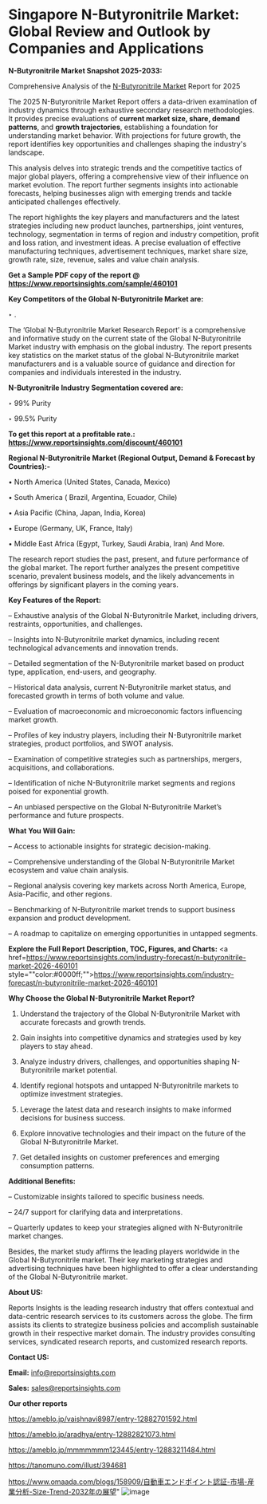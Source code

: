 # Singapore N-Butyronitrile Market: Global Review and Outlook by Companies and Applications

<strong>N-Butyronitrile Market Snapshot 2025-2033:</strong>

Comprehensive Analysis of the <a href=https://www.reportsinsights.com/sample/460101>N-Butyronitrile Market</a> Report for 2025

The 2025 N-Butyronitrile Market Report offers a data-driven examination of industry dynamics through exhaustive secondary research methodologies. It provides precise evaluations of <strong>current market size, share, demand patterns</strong>, and <strong>growth trajectories</strong>, establishing a foundation for understanding market behavior. With projections for future growth, the report identifies key opportunities and challenges shaping the industry's landscape.

This analysis delves into strategic trends and the competitive tactics of major global players, offering a comprehensive view of their influence on market evolution. The report further segments insights into actionable forecasts, helping businesses align with emerging trends and tackle anticipated challenges effectively.

The report highlights the key players and manufacturers and the latest strategies including new product launches, partnerships, joint ventures, technology, segmentation in terms of region and industry competition, profit and loss ration, and investment ideas. A precise evaluation of effective manufacturing techniques, advertisement techniques, market share size, growth rate, size, revenue, sales and value chain analysis.

<strong>Get a Sample PDF copy of the report @ <a href=https://www.reportsinsights.com/sample/460101 style=color:#0000ff;>https://www.reportsinsights.com/sample/460101</a></strong>

<strong>Key Competitors of the Global N-Butyronitrile Market are:</strong>

‣ .

The ‘Global N-Butyronitrile Market Research Report’ is a comprehensive and informative study on the current state of the Global N-Butyronitrile Market industry with emphasis on the global industry. The report presents key statistics on the market status of the global N-Butyronitrile market manufacturers and is a valuable source of guidance and direction for companies and individuals interested in the industry.

<strong>N-Butyronitrile Industry Segmentation covered are:</strong>

‣ 99% Purity

‣ 99.5% Purity

<strong>To get this report at a profitable rate.: <a href=https://www.reportsinsights.com/discount/460101 style=color:#0000ff;>https://www.reportsinsights.com/discount/460101</a></strong>

<strong>Regional N-Butyronitrile Market (Regional Output, Demand &amp; Forecast by Countries):-</strong>

• North America (United States, Canada, Mexico)

• South America ( Brazil, Argentina, Ecuador, Chile)

• Asia Pacific (China, Japan, India, Korea)

• Europe (Germany, UK, France, Italy)

• Middle East Africa (Egypt, Turkey, Saudi Arabia, Iran) And More.

The research report studies the past, present, and future performance of the global market. The report further analyzes the present competitive scenario, prevalent business models, and the likely advancements in offerings by significant players in the coming years.

<strong>Key Features of the Report:</strong>

– Exhaustive analysis of the Global N-Butyronitrile Market, including drivers, restraints, opportunities, and challenges.

– Insights into N-Butyronitrile market dynamics, including recent technological advancements and innovation trends.

– Detailed segmentation of the N-Butyronitrile market based on product type, application, end-users, and geography.

– Historical data analysis, current N-Butyronitrile market status, and forecasted growth in terms of both volume and value.

– Evaluation of macroeconomic and microeconomic factors influencing market growth.

– Profiles of key industry players, including their N-Butyronitrile market strategies, product portfolios, and SWOT analysis.

– Examination of competitive strategies such as partnerships, mergers, acquisitions, and collaborations.

– Identification of niche N-Butyronitrile market segments and regions poised for exponential growth.

– An unbiased perspective on the Global N-Butyronitrile Market’s performance and future prospects.

<strong>What You Will Gain:</strong>

– Access to actionable insights for strategic decision-making.

– Comprehensive understanding of the Global N-Butyronitrile Market ecosystem and value chain analysis.

– Regional analysis covering key markets across North America, Europe, Asia-Pacific, and other regions.

– Benchmarking of N-Butyronitrile market trends to support business expansion and product development.

– A roadmap to capitalize on emerging opportunities in untapped segments.

<strong>Explore the Full Report Description, TOC, Figures, and Charts:</strong>
<a href=https://www.reportsinsights.com/industry-forecast/n-butyronitrile-market-2026-460101 style=""color:#0000ff;"">https://www.reportsinsights.com/industry-forecast/n-butyronitrile-market-2026-460101</a>

<strong>Why Choose the Global N-Butyronitrile Market Report?</strong>

1. Understand the trajectory of the Global N-Butyronitrile Market with accurate forecasts and growth trends.

2. Gain insights into competitive dynamics and strategies used by key players to stay ahead.

3. Analyze industry drivers, challenges, and opportunities shaping N-Butyronitrile market potential.

4. Identify regional hotspots and untapped N-Butyronitrile markets to optimize investment strategies.

5. Leverage the latest data and research insights to make informed decisions for business success.

6. Explore innovative technologies and their impact on the future of the Global N-Butyronitrile Market.

7. Get detailed insights on customer preferences and emerging consumption patterns.

<strong>Additional Benefits:</strong>

– Customizable insights tailored to specific business needs.

– 24/7 support for clarifying data and interpretations.

– Quarterly updates to keep your strategies aligned with N-Butyronitrile market changes.

Besides, the market study affirms the leading players worldwide in the Global N-Butyronitrile market. Their key marketing strategies and advertising techniques have been highlighted to offer a clear understanding of the Global N-Butyronitrile market.

<strong><strong>About US</strong>:</strong>

Reports Insights is the leading research industry that offers contextual and data-centric research services to its customers across the globe. The firm assists its clients to strategize business policies and accomplish sustainable growth in their respective market domain. The industry provides consulting services, syndicated research reports, and customized research reports.

<strong>Contact US:</strong>

<p class=><b>Email:</b> <a href=mailto:info@reportsinsights.com>info@reportsinsights.com</a></p>
<p class=><b>Sales:</b> <a href=mailto:sales@reportsinsights.com>sales@reportsinsights.com</a></p>

<strong>Our other reports</strong>

<a href=https://ameblo.jp/vaishnavi8987/entry-12882701592.html>https://ameblo.jp/vaishnavi8987/entry-12882701592.html</a>

<a href=https://ameblo.jp/aradhya/entry-12882821073.html>https://ameblo.jp/aradhya/entry-12882821073.html</a>

<a href=https://ameblo.jp/mmmmmmm123445/entry-12883211484.html>https://ameblo.jp/mmmmmmm123445/entry-12883211484.html</a>

<a href=https://tanomuno.com/illust/394681>https://tanomuno.com/illust/394681</a>

<a href=https://www.omaada.com/blogs/158909/自動車エンドポイント認証-市場-産業分析-Size-Trend-2032年の展望>https://www.omaada.com/blogs/158909/自動車エンドポイント認証-市場-産業分析-Size-Trend-2032年の展望</a>"
![image](https://github.com/user-attachments/assets/47b0e13d-5777-49c7-ac58-d2573f3ea80a)
